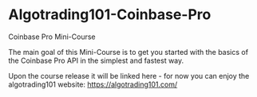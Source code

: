 # Algotrading101-Coinbase-Pro

Coinbase Pro Mini-Course

The main goal of this Mini-Course is to get you started with the basics of the Coinbase Pro API in the simplest and fastest way.

Upon the course release it will be linked here - for now you can enjoy the algotrading101 website: https://algotrading101.com/
